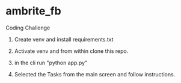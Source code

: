 # ambrite_fb
Coding Challenge

1. Create venv and install requirements.txt

2. Activate venv and from within clone this repo.

3. in the cli run "python app.py"

4. Selected the Tasks from the main screen and follow instructions.
